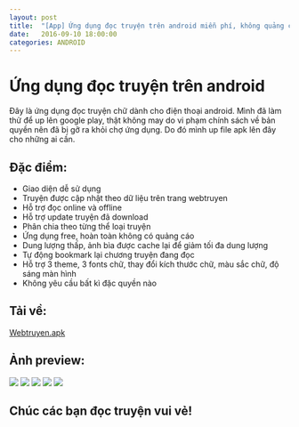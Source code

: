 ```yaml
---
layout: post
title:  "[App] Ứng dụng đọc truyện trên android miễn phí, không quảng cáo"
date:   2016-09-10 18:00:00
categories: ANDROID
---
```

# Ứng dụng đọc truyện trên android

Đây là ứng dụng đọc truyện chữ dành cho điện thoại android. Mình đã làm thử để up lên google play, thật không may do vi phạm chính sách về bản quyền nên đã bị gỡ ra khỏi chợ ứng dụng. Do đó mình up file apk lên đây cho những ai cần.

## Đặc điểm:
<ul>
<li>Giao diện dễ sử dụng</li>
<li>Truyện được cập nhật theo dữ liệu trên trang webtruyen</li>
<li>Hỗ trợ đọc online và offline</li>
<li>Hỗ trợ update truyện đã download</li>
<li>Phân chia theo từng thể loại truyện</li>
<li>Ứng dụng free, hoàn toàn không có quảng cáo</li>
<li>Dung lượng thấp, ảnh bìa được cache lại để giảm tối đa dung lượng</li>
<li>Tự động bookmark lại chương truyện đang đọc</li>
<li>Hỗ trợ 3 theme, 3 fonts chữ, thay đổi kích thước chữ, màu sắc chữ, độ sáng màn hình</li>
<li>Không yêu cầu bất kì đặc quyền nào</li>
</ul>

## Tải về:

[Webtruyen.apk](https://github.com/luyentm/luyentm.github.io/files/636064/webtruyen.zip)


## Ảnh preview:

<img src="https://luyentm.github.io/assets/webtruyen/1.png">

<img src="https://luyentm.github.io/assets/webtruyen/2.png">

<img src="https://luyentm.github.io/assets/webtruyen/3.png">

<img src="https://luyentm.github.io/assets/webtruyen/4.png">

<img src="https://luyentm.github.io/assets/webtruyen/5.png">


## Chúc các bạn đọc truyện vui vẻ!
